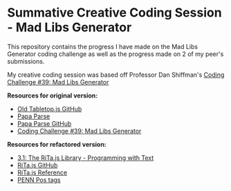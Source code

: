 # Summative Creative Coding Session - Mad Libs Generator
This repository contains the progress I have made on the Mad Libs Generator coding challenge as well as the progress made on 2 of my peer's submissions.

My creative coding session was based off Professor Dan Shiffman's [Coding Challenge #39: Mad Libs Generator](https://www.youtube.com/watch?v=ziBO-U2_t3k&t=855s)

**Resources for original version:**
* [Old Tabletop.js GitHub](https://github.com/jsoma/tabletop)
* [Papa Parse](https://www.papaparse.com/)
* [Papa Parse GitHub](https://github.com/mholt/PapaParse)
* [Coding Challenge #39: Mad Libs Generator](https://www.youtube.com/watch?v=ziBO-U2_t3k&t=855s)

**Resources for refactored version:**
* [3.1: The RiTa.js Library - Programming with Text](https://www.youtube.com/watch?v=lIPEvh8HbGQ&t=297s)
* [RiTa.js GitHub](https://github.com/dhowe/RiTaJS)
* [RiTa.js Reference](https://rednoise.org/rita/reference/index.php)
* [PENN Pos tags](http://rednoise.org/rita/reference/PennTags.html)




